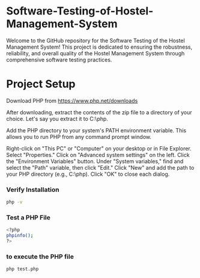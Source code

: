 # Software-Testing-of-Hostel-Management-System
Welcome to the GitHub repository for the Software Testing of the Hostel Management System! This project is dedicated to ensuring the robustness, reliability, and overall quality of the Hostel Management System through comprehensive software testing practices.

# Project Setup

Download PHP from https://www.php.net/downloads

After downloading, extract the contents of the zip file to a directory of your choice. Let's say you extract it to C:\php.

Add the PHP directory to your system's PATH environment variable. This allows you to run PHP from any command prompt window.

Right-click on "This PC" or "Computer" on your desktop or in File Explorer.
Select "Properties."
Click on "Advanced system settings" on the left.
Click the "Environment Variables" button.
Under "System variables," find and select the "Path" variable, then click "Edit."
Click "New" and add the path to your PHP directory (e.g., C:\php).
Click "OK" to close each dialog.

### Verify Installation

```sh
php -v
```

###  Test a PHP File

```sh
<?php
phpinfo();
?>
```

### to execute the PHP file

```sh
php test.php
```
